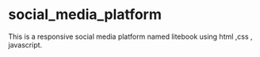 # social_media_platform
This is a responsive social media platform named litebook using html ,css , javascript.
